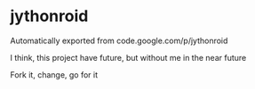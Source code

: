 # jythonroid
Automatically exported from code.google.com/p/jythonroid

I think, this project have future, but without me in the near future

Fork it, change, go for it
